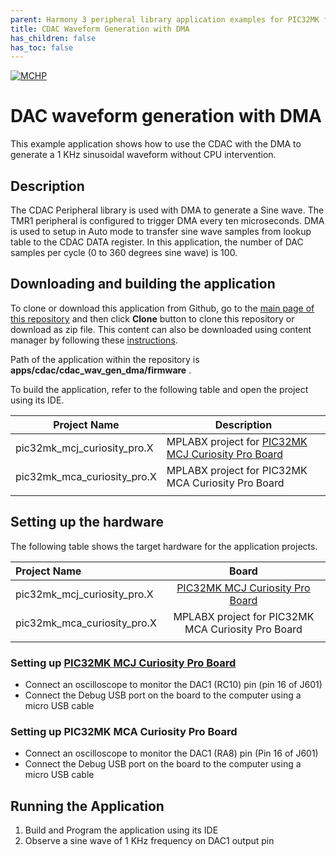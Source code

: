 ```yaml
---
parent: Harmony 3 peripheral library application examples for PIC32MK family
title: CDAC Waveform Generation with DMA 
has_children: false
has_toc: false
---
```


[![MCHP](https://www.microchip.com/ResourcePackages/Microchip/assets/dist/images/logo.png)](https://www.microchip.com)

# DAC waveform generation with DMA

This example application shows how to use the CDAC with the DMA to generate a 1 KHz sinusoidal waveform without CPU intervention.

## Description

The CDAC Peripheral library is used with DMA to generate a Sine wave. The TMR1 peripheral is configured to trigger DMA every ten microseconds. DMA is used to setup in Auto mode to transfer sine wave samples from lookup table to the CDAC DATA register. In this application, the number of DAC samples per cycle (0 to 360 degrees sine wave) is 100.

## Downloading and building the application

To clone or download this application from Github, go to the [main page of this repository](https://github.com/Microchip-MPLAB-Harmony/csp_apps_pic32mk) and then click **Clone** button to clone this repository or download as zip file.
This content can also be downloaded using content manager by following these [instructions](https://github.com/Microchip-MPLAB-Harmony/contentmanager/wiki).

Path of the application within the repository is **apps/cdac/cdac_wav_gen_dma/firmware** .

To build the application, refer to the following table and open the project using its IDE.

| Project Name      | Description                                    |
| ----------------- | ---------------------------------------------- |
| pic32mk_mcj_curiosity_pro.X | MPLABX project for [PIC32MK MCJ Curiosity Pro Board](https://www.microchip.com/DevelopmentTools/ProductDetails/PartNO/DT100113) |
| pic32mk_mca_curiosity_pro.X | MPLABX project for PIC32MK MCA Curiosity Pro Board |
|||

## Setting up the hardware

The following table shows the target hardware for the application projects.

| Project Name| Board|
|:---------|:---------:|
| pic32mk_mcj_curiosity_pro.X | [PIC32MK MCJ Curiosity Pro Board](https://www.microchip.com/DevelopmentTools/ProductDetails/PartNO/DT100113) |
| pic32mk_mca_curiosity_pro.X | MPLABX project for PIC32MK MCA Curiosity Pro Board |
|||

### Setting up [PIC32MK MCJ Curiosity Pro Board](https://www.microchip.com/DevelopmentTools/ProductDetails/PartNO/DT100113)

- Connect an oscilloscope to monitor the DAC1 (RC10) pin (pin 16 of J601)
- Connect the Debug USB port on the board to the computer using a micro USB cable

### Setting up PIC32MK MCA Curiosity Pro Board

- Connect an oscilloscope to monitor the DAC1 (RA8) pin (Pin 16 of J601)
- Connect the Debug USB port on the board to the computer using a micro USB cable

## Running the Application

1. Build and Program the application using its IDE
2. Observe a sine wave of 1 KHz frequency on DAC1 output pin